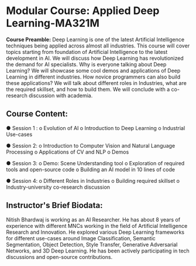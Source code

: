 # Modular Course: Applied Deep Learning-MA321M

**Course Preamble:** Deep Learning is one of the latest Artificial Intelligence techniques being applied across almost all industries. This course will cover topics starting from foundation of Artificial Intelligence to the latest development in AI. We will discuss how Deep Learning has revolutionized the demand for AI specialists. Why is everyone talking about Deep Learning? We will showcase some cool demos and applications of Deep Learning in different industries. How novice programmers can also build these applications? We will talk about different roles in Industries, what are the required skillset, and how to build them. We will conclude with a co-research discussion with academia.

## Course Content:
● Session 1 :
o Evolution of AI
o Introduction to Deep Learning
o Industrial Use-cases

● Session 2:
o Introduction to Computer Vision and Natural Language Processing
o Applications of CV and NLP
o Demos

● Session 3:
o Demo: Scene Understanding tool
o Exploration of required tools and open-source code
o Building an AI model in 10 lines of code

● Session 4:
o Different Roles in Industries
o Building required skillset
o Industry-university co-research discussion


## Instructor's Brief Biodata:
Nitish Bhardwaj is working as an AI Researcher. He has about 8 years of experience with different MNCs working in the field of Artificial Intelligence Research and Innovation. He explored various Deep Learning frameworks for different use-cases around Image Classification, Semantic Segmentation, Object Detection, Style Transfer, Generative Adversarial Networks, and 3D Deep Learning. He has been actively participating in tech discussions and open-source contributions.
